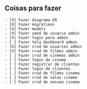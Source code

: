 ## Coisas para fazer

    - [X] Fazer diagrama ER
    - [X] Fazer migrations
    - [X] Fazer models
    - [X] Fazer seed de usuario admin
    - [X] Fazer login para admin
    - [ ] Fazer tela dashboard admin
    - [X] Fazer crud de usuarios admin
    - [X] Fazer crud de filmes admin
    - [ ] Fazer crud de cinemas admin
    - [ ] Fazer login do cinema
    - [ ] Fazer registrar de clientes
    - [ ] Fazer login de clientes
    - [ ] Fazer crud de filmes cinema
    - [ ] Fazer crud de salas cinema
    - [ ] Fazer crud de sessao cinema
